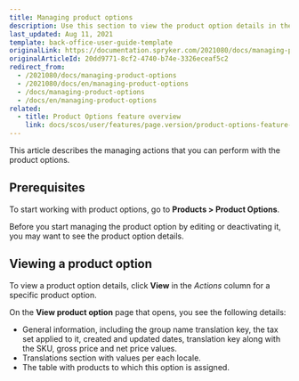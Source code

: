 ```yaml
---
title: Managing product options
description: Use this section to view the product option details in the Back Office.
last_updated: Aug 11, 2021
template: back-office-user-guide-template
originalLink: https://documentation.spryker.com/2021080/docs/managing-product-options
originalArticleId: 20dd9771-8cf2-4740-b74e-3326eceaf5c2
redirect_from:
  - /2021080/docs/managing-product-options
  - /2021080/docs/en/managing-product-options
  - /docs/managing-product-options
  - /docs/en/managing-product-options
related:
  - title: Product Options feature overview
    link: docs/scos/user/features/page.version/product-options-feature-overview.html
---
```


This article describes the managing actions that you can perform with the product options. 

## Prerequisites

To start working with product options, go to **Products&nbsp;<span aria-label="and then">></span> Product Options**.

Before you start managing the product option by editing or deactivating it, you may want to see the product option details. 

## Viewing a product option

To view a product option details, click **View** in the _Actions_ column for a specific product option.

On the **View product option** page that opens, you see the following details:
* General information, including the group name translation key, the tax set applied to it, created and updated dates, translation key along with the SKU, gross price and net price values.
* Translations section with values per each locale.
* The table with products to which this option is assigned.
